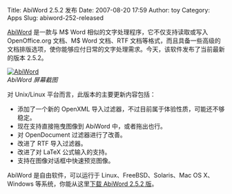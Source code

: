 Title: AbiWord 2.5.2 发布
Date: 2007-08-20 17:59
Author: toy
Category: Apps
Slug: abiword-252-released

[AbiWord](http://www.abisource.com/) 是一款与 M$ Word
相似的文字处理程序，它不仅支持读取或写入 OpenOffice.org 文档、M$ Word
文档、RTF
文档等格式，而且具备一些高级的文档排版选项，使你能够应付日常的文字处理需求。今天，该软件发布了当前最新的版本
2.5.2。

[![AbiWord](http://i.linuxtoy.org/i/2007/08/abiword_s.png)](http://i.linuxtoy.org/i/2007/08/abiword.png)  
*AbiWord 屏幕截图*

对 Unix/Linux 平台而言，此版本的主要更新内容包括：

-   添加了一个新的 OpenXML
    导入过滤器，不过目前属于体验性质，可能还不够稳定。
-   现在支持直接拖曳图像到 AbiWord 中，或者拖出也行。
-   对 OpenDocument 过滤器进行了改善。
-   改进了 RTF 导入过滤器。
-   改进了对 LaTeX 公式输入的支持。
-   支持在图像对话框中快速预览图像。

AbiWord 是自由软件，可以运行于 Linux、FreeBSD、Solaris、Mac OS
X、Windows 等系统，你能从这里[下载 AbiWord 2.5.2
版](http://www.abisource.com/download/development.phtml)。
